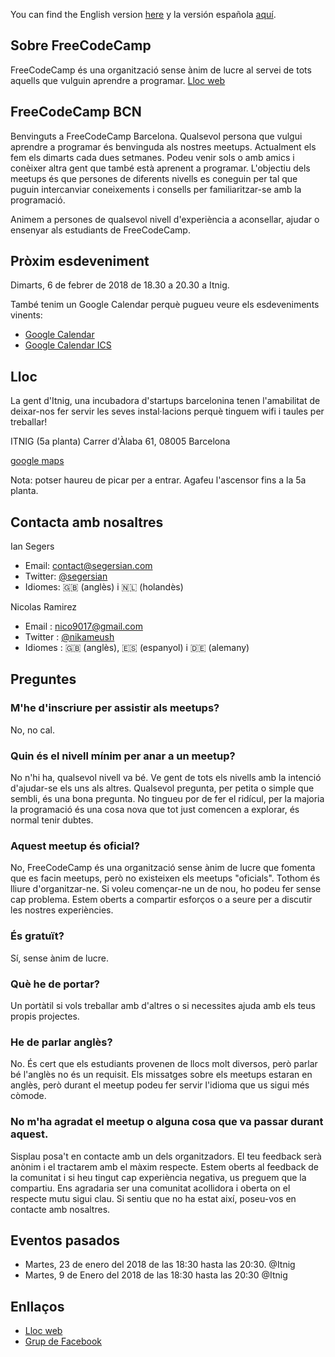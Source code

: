You can find the English version [here](https://segersian.github.io/freecodecampbcn) y la versión española [aquí](https://segersian.github.io/freecodecampbcn/spa).

## Sobre FreeCodeCamp

FreeCodeCamp és una organització sense ànim de lucre al servei de tots aquells que vulguin aprendre a programar. [Lloc web](https://www.freecodecamp.org/)

## FreeCodeCamp BCN

Benvinguts a FreeCodeCamp Barcelona. Qualsevol persona que vulgui aprendre a programar és benvinguda als nostres meetups. Actualment els fem els dimarts cada dues setmanes. Podeu venir sols o amb amics i conèixer altra gent que també està aprenent a programar. L'objectiu dels meetups és que persones de diferents nivells es coneguin per tal que puguin intercanviar coneixements i consells per familiaritzar-se amb la programació.

Animem a persones de qualsevol nivell d'experiència a aconsellar, ajudar o ensenyar als estudiants de FreeCodeCamp.

## Pròxim esdeveniment
Dimarts, 6 de febrer de 2018 de 18.30 a 20.30 a Itnig.

També tenim un Google Calendar perquè pugueu veure els esdeveniments vinents:
 - [Google Calendar](https://calendar.google.com/calendar/b/1?cid=OG9ma3E2dHJkb3Nvb2tkbTZlM2JnZWFrZ2NAZ3JvdXAuY2FsZW5kYXIuZ29vZ2xlLmNvbQ)
 - [Google Calendar ICS](https://calendar.google.com/calendar/ical/8ofkq6trdosookdm6e3bgeakgc%40group.calendar.google.com/public/basic.ics)

## Lloc
La gent d'Itnig, una incubadora d'startups barcelonina tenen l'amabilitat de deixar-nos fer servir les seves instal·lacions perquè tinguem wifi i taules per treballar!

ITNIG (5a planta)
Carrer d'Àlaba 61,
08005 Barcelona

[google maps](https://goo.gl/maps/yeix8tqJF7M2)

Nota: potser haureu de picar per a entrar. Agafeu l'ascensor fins a la 5a planta.

## Contacta amb nosaltres

Ian Segers

- Email: contact@segersian.com
- Twitter: [@segersian](https://twitter.com/SegersIan)
- Idiomes: 🇬🇧 (anglès) i 🇳🇱 (holandès)

Nicolas Ramirez 

- Email : nico9017@gmail.com
- Twitter : [@nikameush](https://twitter.com/nikameush)
- Idiomes : 🇬🇧 (anglès), 🇪🇸 (espanyol) i 🇩🇪 (alemany)

## Preguntes

### M'he d'inscriure per assistir als meetups?
No, no cal.

### Quin és el nivell mínim per anar a un meetup?
No n'hi ha, qualsevol nivell va bé. Ve gent de tots els nivells amb la intenció d'ajudar-se els uns als altres. Qualsevol pregunta, per petita o simple que sembli, és una bona pregunta. No tingueu por de fer el ridícul, per la majoria la programació és una cosa nova que tot just comencen a explorar, és normal tenir dubtes.

### Aquest meetup és oficial?
No, FreeCodeCamp és una organització sense ànim de lucre que fomenta que es facin meetups, però no existeixen els meetups "oficials". Tothom és lliure d'organitzar-ne. Si voleu començar-ne un de nou, ho podeu fer sense cap problema. Estem oberts a compartir esforços o a seure per a discutir les nostres experiències.

### És gratuït?
Sí, sense ànim de lucre.

### Què he de portar?
Un portàtil si vols treballar amb d'altres o si necessites ajuda amb els teus propis projectes.

### He de parlar anglès?
No. És cert que els estudiants provenen de llocs molt diversos, però parlar bé l'anglès no és un requisit. Els missatges sobre els meetups estaran en anglès, però durant el meetup podeu fer servir l'idioma que us sigui més còmode.

### No m'ha agradat el meetup o alguna cosa que va passar durant aquest.
Sisplau posa't en contacte amb un dels organitzadors. El teu feedback serà anònim i el tractarem amb el màxim respecte. Estem oberts al feedback de la comunitat i si heu tingut cap experiència negativa, us preguem que la compartiu. Ens agradaria ser una comunitat acollidora i oberta on el respecte mutu sigui clau. Si sentiu que no ha estat així, poseu-vos en contacte amb nosaltres.

## Eventos pasados
- Martes, 23 de enero del 2018 de las 18:30 hasta las 20:30. @Itnig
- Martes, 9 de Enero del 2018 de las 18:30 hasta las 20:30 @Itnig

## Enllaços
- [Lloc web](https://www.freecodecamp.org/)
- [Grup de Facebook](https://www.facebook.com/groups/free.code.camp.barcelona/?ref=br_rs)
